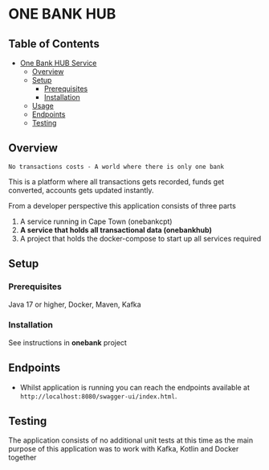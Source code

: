 # ONE BANK HUB

## Table of Contents

- [One Bank HUB Service](#tedtalks-service)
    - [Overview](#overview)
    - [Setup](#setup)
        - [Prerequisites](#prerequisites)
        - [Installation](#installation)
    - [Usage](#usage)
    - [Endpoints](#endpoints)
    - [Testing](#testing)

## Overview

`No transactions costs - A world where there is only one bank`

This is a platform where all transactions gets recorded, funds get converted, accounts gets updated instantly.

From a developer perspective this application consists of three parts
1. A service running in Cape Town (onebankcpt)
2. **A service that holds all transactional data (onebankhub)**
3. A project that holds the docker-compose to start up all services required

## Setup

### Prerequisites

Java 17 or higher, Docker, Maven, Kafka

### Installation

See instructions in **onebank** project

## Endpoints

- Whilst application is running you can reach the endpoints available at `http://localhost:8080/swagger-ui/index.html`.

## Testing

The application consists of no additional unit tests at this time as the main purpose of this application was to work with Kafka, Kotlin and Docker together